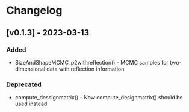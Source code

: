 # Changelog

## [v0.1.3] - 2023-03-13
### Added
- SizeAndShapeMCMC_p2withreflection() - MCMC samples for two-dimensional data with reflection information

### Deprecated
- compute_dessignmatrix() - Now compute_designmatrix() should be used instead
